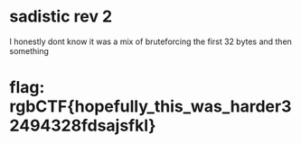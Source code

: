 # sadistic rev 2

I honestly dont know it was a mix of bruteforcing the first 32 bytes and then something 

# flag: rgbCTF{hopefully_this_was_harder32494328fdsajsfkl}
